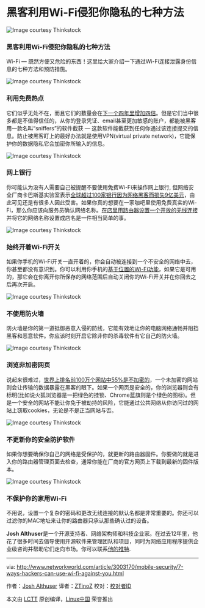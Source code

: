 黑客利用Wi-Fi侵犯你隐私的七种方法
================================================================================
![Image courtesy Thinkstock](http://core0.staticworld.net/images/article/2015/11/intro_title-100626673-orig.jpg)

### 黑客利用Wi-Fi侵犯你隐私的七种方法 ###

Wi-Fi — 既然方便又危险的东西！这里给大家介绍一下通过Wi-Fi连接泄露身份信息的七种方法和预防措施。

![Image courtesy Thinkstock](http://core0.staticworld.net/images/article/2015/11/1_free-hotspots-100626674-orig.jpg)

### 利用免费热点 ###

它们似乎无处不在，而且它们的数量会在[下一个四年里增加四倍][1]。但是它们当中很多都是不值得信任的，从你的登录凭证、email甚至更加敏感的账户，都能被黑客用一款名叫“sniffers”的软件截获 — 这款软件能截获到任何你通过该连接提交的信息。防止被黑客盯上的最好办法就是使用VPN(virtual private network)，它能保护你的数据隐私它会加密你所输入的信息。

![Image courtesy Thinkstock](http://core0.staticworld.net/images/article/2015/11/2_online-banking-100626675-orig.jpg)

### 网上银行 ###

你可能认为没有人需要自己被提醒不要使用免费Wi-Fi来操作网上银行, 但网络安全厂商卡巴斯基实验室表示[全球超过100家银行因为网络黑客而损失9亿美元][2]，由此可见还是有很多人因此受害。如果你真的想要在一家咖吧里使用免费真实的Wi-Fi，那么你应该向服务员确认网络名称。[在店里用路由器设置一个开放的无线连接][3]并将它的网络名称设置成店名是一件相当简单的事。

![Image courtesy Thinkstock](http://core0.staticworld.net/images/article/2015/11/3_keeping-wifi-on-100626676-orig.jpg)

### 始终开着Wi-Fi开关 ###

如果你手机的Wi-Fi开关一直开着的，你会自动被连接到一个不安全的网络中去，你甚至都没有意识到。你可以利用你手机的[基于位置的Wi-Fi功能][4]，如果它是可用的，那它会在你离开你所保存的网络范围后自动关闭你的Wi-Fi开关并在你回去之后再次开启。

![Image courtesy Thinkstock](http://core0.staticworld.net/images/article/2015/11/4_not-using-firewall-100626677-orig.jpg)

### 不使用防火墙 ###

防火墙是你的第一道抵御恶意入侵的防线，它能有效地让你的电脑网络通畅并阻挡黑客和恶意软件。你应该时刻开启它除非你的杀毒软件有它自己的防火墙。

![Image courtesy Thinkstock](http://core0.staticworld.net/images/article/2015/11/5_browsing-unencrypted-sites-100626678-orig.jpg)

### 浏览非加密网页 ###

说起来很难过，[世界上排名前100万个网站中55%是不加密的][5]，一个未加密的网站则会让传输的数据暴露在黑客的眼下。如果一个网页是安全的，你的浏览器则会有标明(比如说火狐浏览器是一把绿色的挂锁、Chrome蓝旗则是个绿色的图标)。但是一个安全的网站不能让你免于被劫持的风险，它能通过公共网络从你访问过的网站上窃取cookies，无论是不是正当网站与否。 

![Image courtesy Thinkstock](http://core0.staticworld.net/images/article/2015/11/6_updating-security-software-100626679-orig.jpg)

### 不更新你的安全防护软件 ###

如果你想要确保你自己的网络是受保护的，就更新的路由器固件。你要做的就是进入你的路由器管理页面去检查，通常你能在厂商的官方网页上下载到最新的固件版本。

![Image courtesy Thinkstock](http://core0.staticworld.net/images/article/2015/11/7_securing-home-wifi-100626680-orig.jpg)

### 不保护你的家用Wi-Fi ###

不用说，设置一个复杂的密码和更改无线连接的默认名都是非常重要的。你还可以过滤你的MAC地址来让你的路由器只承认那些确认过的设备。

**Josh Althuser**是一个开源支持者、网络架构师和科技企业家。在过去12年里，他花了很多时间去倡导使用开源软件来管理团队和项目，同时为网络应用程序提供企业级咨询并帮助它们走向市场。你可以联系[他的推特][6].

--------------------------------------------------------------------------------

via: http://www.networkworld.com/article/3003170/mobile-security/7-ways-hackers-can-use-wi-fi-against-you.html

作者：[Josh Althuser][a]
译者：[ZTinoZ](https://github.com/ZTinoZ)
校对：[校对者ID](https://github.com/校对者ID)

本文由 [LCTT](https://github.com/LCTT/TranslateProject) 原创编译，[Linux中国](https://linux.cn/) 荣誉推出

[a]:https://twitter.com/JoshAlthuser
[1]:http://www.pcworld.com/article/243464/number_of_wifi_hotspots_to_quadruple_by_2015_says_study.html
[2]:http://www.nytimes.com/2015/02/15/world/bank-hackers-steal-millions-via-malware.html?hp&amp;action=click&amp;pgtype=Homepage&amp;module=first-column-region%C2%AEion=top-news&amp;WT.nav=top-news&amp;_r=3
[3]:http://news.yahoo.com/blogs/upgrade-your-life/banking-online-not-hacked-182159934.html
[4]:http://pocketnow.com/2014/10/15/should-you-leave-your-smartphones-wifi-on-or-turn-it-off
[5]:http://www.cnet.com/news/chrome-becoming-tool-in-googles-push-for-encrypted-web/
[6]:https://twitter.com/JoshAlthuser
